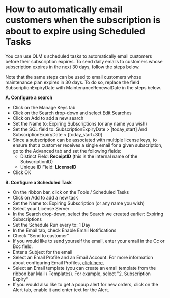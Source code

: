 # How to automatically email customers when the subscription is about to expire using Scheduled Tasks

You can use QLM's scheduled tasks to automatically email customers before their subscription expires. To send daily emails to customers whose subscription expires in the next 30 days, follow the steps below.

Note that the same steps can be used to email customers whose maintenance plan expires in 30 days. To do so, replace the field SubscriptionExpiryDate with MaintenanceRenewalDate in the steps below.

**A. Configure a search**

* Click on the Manage Keys tab
* Click on the Search drop-down and select Edit Searches
* Click on Add to add a new search
* Set the Name to: Expiring Subscriptions (or any name you wish)
* Set the SQL field to: SubscriptionExpiryDate > \[today\_start] And SubscriptionExpiryDate < \[today\_start+30]
* Since a subscription can be associated with multiple license keys, to ensure that a customer receives a single email for a given subscription, go to the Advanced tab and set the following fields:
  * Distinct Field: **ReceiptID** (this is the internal name of the SubscriptionID)
  * Unique ID Field: **LicenseID**&#x20;
* Click OK

**B. Configure a Scheduled Task**

* On the ribbon bar, click on the Tools / Scheduled Tasks
* Click on Add to add a new task
* Set the Name to: Expiring Subscription (or any name you wish)
* Select your License Server
* In the Search drop-down, select the Search we created earlier: Expiring Subscriptions
* Set the Schedule Run every to: 1 Day&#x20;
* In the Email tab, check Enable Email Notifications
* Check "Send to customer"
* If you would like to send yourself the email, enter your email in the Cc or Bcc field.
* Enter a Subject for the email
* Select an Email Profile and an Email Account. For more information about configuring Email Profiles, [click here.](https://docs.soraco.co/docs/email-framework/configuration)
* Select an Email template (you can create an email template from the ribbon bar Mail / Templates). For example, select "2. Subscription Expiry"
* If you would also like to get a popup alert for new orders, click on the Alert tab, enable it and enter text for the Alert.
